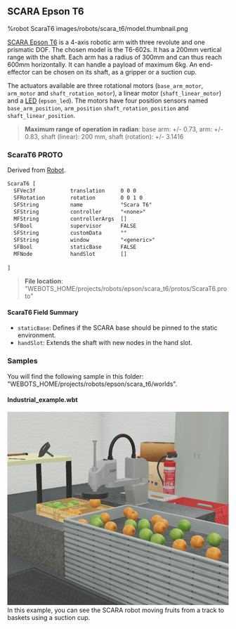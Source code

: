 ## SCARA Epson T6

%robot ScaraT6 images/robots/scara_t6/model.thumbnail.png

[SCARA Epson T6](https://www.epson.eu/products/robot/scara-t6-series) is a 4-axis robotic arm with three revolute and one prismatic DOF.
The chosen model is the T6-602s.
It has a 200mm vertical range with the shaft.
Each arm has a radius of 300mm and can thus reach 600mm horizontally.
It can handle a payload of maximum 6kg.
An end-effector can be chosen on its shaft, as a gripper or a suction cup.

The actuators available are three rotational motors (`base_arm_motor`, `arm_motor` and `shaft_rotation_motor`), a linear motor (`shaft_linear_motor`) and a [LED](../reference/led.md) (`epson_led`).
The motors have four position sensors named `base_arm_position`, `arm_position` `shaft_rotation_position` and `shaft_linear_position`.

> **Maximum range of operation in radian**: base arm: +/- 0.73, arm: +/- 0.83, shaft (linear): 200 mm, shaft (rotation): +/- 3.1416

### ScaraT6 PROTO

Derived from [Robot](../reference/robot.md).

```
ScaraT6 [
  SFVec3f           translation     0 0 0
  SFRotation        rotation        0 0 1 0
  SFString          name            "Scara T6"
  SFString          controller      "<none>"
  MFString          controllerArgs  []
  SFBool            supervisor      FALSE
  SFString          customData      ""
  SFString          window          "<generic>"
  SFBool            staticBase      FALSE
  MFNode            handSlot        []

]
```

> **File location**: "WEBOTS\_HOME/projects/robots/epson/scara_t6/protos/ScaraT6.proto"

#### ScaraT6 Field Summary

-  `staticBase`: Defines if the SCARA base should be pinned to the static environment.
-  `handSlot`: Extends the shaft with new nodes in the hand slot.

### Samples

You will find the following sample in this folder: "WEBOTS\_HOME/projects/robots/epson/scara_t6/worlds".

#### Industrial\_example.wbt

![industrial_example.wbt.png](images/robots/scara_t6/industrial_example.wbt.png) In this example, you can see the SCARA robot moving fruits from a track to baskets using a suction cup.
